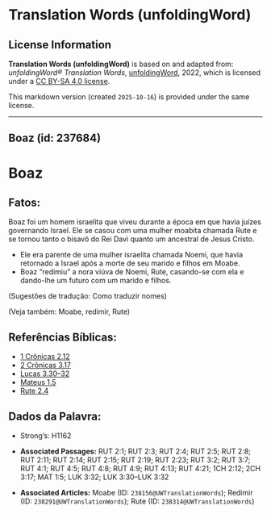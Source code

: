 # Translation Words (unfoldingWord)

## License Information

**Translation Words (unfoldingWord)** is based on and adapted from: _unfoldingWord® Translation Words_, [unfoldingWord](https://unfoldingword.org/utw), 2022, which is licensed under a [CC BY-SA 4.0 license](https://creativecommons.org/licenses/by-sa/4.0/legalcode.en).

This markdown version (created `2025-10-16`) is provided under the same license.



--------------------------------

## Boaz (id: 237684)

Boaz
====

Fatos:
------

Boaz foi um homem israelita que viveu durante a época em que havia juízes governando Israel. Ele se casou com uma mulher moabita chamada Rute e se tornou tanto o bisavô do Rei Davi quanto um ancestral de Jesus Cristo.

* Ele era parente de uma mulher israelita chamada Noemi, que havia retornado a Israel após a morte de seu marido e filhos em Moabe.
* Boaz “redimiu” a nora viúva de Noemi, Rute, casando\-se com ela e dando\-lhe um futuro com um marido e filhos.

(Sugestões de tradução: Como traduzir nomes)

(Veja também: Moabe, redimir, Rute)

Referências Bíblicas:
---------------------

* [1 Crônicas 2\.12](https://ref.ly/1Chr2:12)
* [2 Crônicas 3\.17](https://ref.ly/2Chr3:17)
* [Lucas 3\.30–32](https://ref.ly/Luke3:30-Luke3:32)
* [Mateus 1\.5](https://ref.ly/Matt1:5)
* [Rute 2\.4](https://ref.ly/Ruth2:4)

Dados da Palavra:
-----------------

* Strong’s: H1162

* **Associated Passages:** RUT 2:1; RUT 2:3; RUT 2:4; RUT 2:5; RUT 2:8; RUT 2:11; RUT 2:14; RUT 2:15; RUT 2:19; RUT 2:23; RUT 3:2; RUT 3:7; RUT 4:1; RUT 4:5; RUT 4:8; RUT 4:9; RUT 4:13; RUT 4:21; 1CH 2:12; 2CH 3:17; MAT 1:5; LUK 3:32; LUK 3:30–LUK 3:32
* **Associated Articles:** Moabe (ID: `238156@UWTranslationWords`); Redimir (ID: `238291@UWTranslationWords`); Rute (ID: `238314@UWTranslationWords`)

